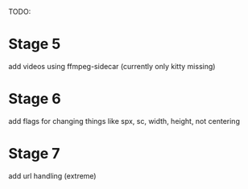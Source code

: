 TODO:

# Stage 5
add videos using ffmpeg-sidecar (currently only kitty missing)

# Stage 6
add flags for changing things like spx, sc, width, height, not centering

# Stage 7
add url handling (extreme)
